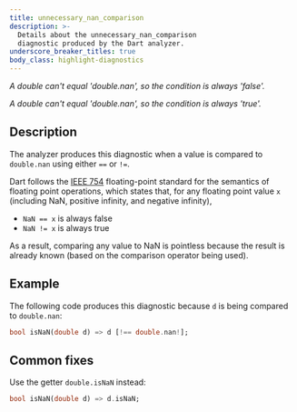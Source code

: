 ```yaml
---
title: unnecessary_nan_comparison
description: >-
  Details about the unnecessary_nan_comparison
  diagnostic produced by the Dart analyzer.
underscore_breaker_titles: true
body_class: highlight-diagnostics
---
```


_A double can't equal 'double.nan', so the condition is always 'false'._

_A double can't equal 'double.nan', so the condition is always 'true'._

## Description

The analyzer produces this diagnostic when a value is compared to
`double.nan` using either `==` or `!=`.

Dart follows the [IEEE 754] floating-point standard for the semantics of
floating point operations, which states that, for any floating point value
`x` (including NaN, positive infinity, and negative infinity),
- `NaN == x` is always false
- `NaN != x` is always true

As a result, comparing any value to NaN is pointless because the result is
already known (based on the comparison operator being used).

## Example

The following code produces this diagnostic because `d` is being compared
to `double.nan`:

```dart
bool isNaN(double d) => d [!== double.nan!];
```

## Common fixes

Use the getter `double.isNaN` instead:

```dart
bool isNaN(double d) => d.isNaN;
```

[IEEE 754]: https://en.wikipedia.org/wiki/IEEE_754
